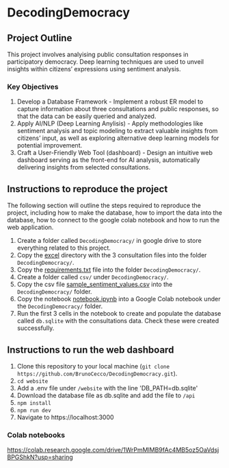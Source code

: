 # DecodingDemocracy

## Project Outline

This project involves analyising public consultation responses in participatory democracy. Deep learning techniques are used to unveil insights within citizens’ expressions using sentiment analysis.

### Key Objectives

1. Develop a Database Framework - Implement a robust ER model to capture information about three consultations and public responses, so that the data can be easily queried and analyzed.
2. Apply AI/NLP (Deep Learning Anylisis) - Apply methodologies like sentiment analysis and topic modeling to extract valuable insights from citizens’ input, as well as exploring alternative deep learning models for potential improvement.
3. Craft a User-Friendly Web Tool (dashboard) - Design an intuitive web dashboard serving as the front-end for AI analysis, automatically delivering insights from selected consultations.

## Instructions to reproduce the project

The following section will outline the steps required to reproduce the project, including how to make the database, how to import the data into the database, how to connect to the google colab notebook and how to run the web application.

1. Create a folder called `DecodingDemocracy/` in google drive to store everything related to this project.
2. Copy the [excel](./excel) directory with the 3 consultation files into the folder `DecodingDemocracy/`.
3. Copy the [requirements.txt](./requirements.txt) file into the folder `DecodingDemocracy/`.
4. Create a folder called `csv/` under `DecodingDemocracy/`.
5. Copy the csv file [sample_sentiment_values.csv](./sample_sentiment_values.csv) into the `DecodingDemocracy/` folder.
6. Copy the notebook [notebook.ipynb](./notebook.ipynb) into a Google Colab notebook under the `DecodingDemocracy/` folder.
7. Run the first 3 cells in the notebook to create and populate the database called `db.sqlite` with the consultations data. Check these were created successfully.

## Instructions to run the web dashboard

1. Clone this repository to your local machine (`git clone https://github.com/BrunoCecco/DecodingDemocracy.git`).
2. `cd website`
3. Add a .env file under `/website` with the line 'DB_PATH=db.sqlite'
4. Download the database file as db.sqlite and add the file to `/api`
5. `npm install`
6. `npm run dev`
7. Navigate to https://localhost:3000

### Colab notebooks

https://colab.research.google.com/drive/1WrPmMlMB9fAc4MB5oz5OaVdsjBPGShkN?usp=sharing
